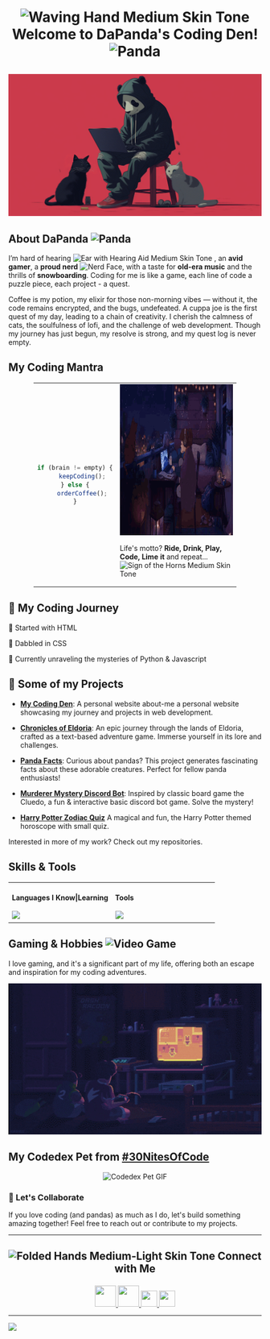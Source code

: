 # <p align="center"> <img src="https://raw.githubusercontent.com/Tarikul-Islam-Anik/Animated-Fluent-Emojis/master/Emojis/Hand%20gestures/Waving%20Hand%20Medium%20Skin%20Tone.png" alt="Waving Hand Medium Skin Tone" width="35" height="35" /> Welcome to DaPanda's Coding Den! <img src="https://raw.githubusercontent.com/Tarikul-Islam-Anik/Animated-Fluent-Emojis/master/Emojis/Animals/Panda.png" alt="Panda" width="35" height="35" /> </p>

![Header Banner](./images/pandacats1.png)

## About DaPanda <img src="https://raw.githubusercontent.com/Tarikul-Islam-Anik/Animated-Fluent-Emojis/master/Emojis/Animals/Panda.png" alt="Panda" width="25" height="25" />

I’m hard of hearing <img src="https://raw.githubusercontent.com/Tarikul-Islam-Anik/Animated-Fluent-Emojis/master/Emojis/Hand%20gestures/Ear%20with%20Hearing%20Aid%20Medium%20Skin%20Tone.png" alt="Ear with Hearing Aid Medium Skin Tone" width="25" height="25" /> , an **avid gamer**, a **proud nerd** <img src="https://raw.githubusercontent.com/Tarikul-Islam-Anik/Animated-Fluent-Emojis/master/Emojis/Smilies/Nerd%20Face.png" alt="Nerd Face" width="25" height="25" />, with a taste for **old-era music** and the thrills of **snowboarding**. Coding for me is like a game, each line of code a puzzle piece, each project - a quest.

Coffee is my potion, my elixir for those non-morning vibes — without it, the code remains encrypted, and the bugs, undefeated. A cuppa joe is the first quest of my day, leading to a chain of creativity.
I cherish the calmness of cats, the soulfulness of lofi, and the challenge of web development. Though my journey has just begun, my resolve is strong, and my quest log is never empty.

## My Coding Mantra

<table align="center" style="margin-left: auto; margin-right: auto; width: 80%;">
  <tr>
    <td align="center">

```js
if (brain != empty) {
    keepCoding();
} else {
    orderCoffee();
}
```
</td>
<td>
  <img src="./images/coding1.gif" alt="Coding GIF" width="500" height="300" />
  
  Life's motto? **Ride, Drink, Play, Code, Lime it** and repeat... <img src="https://raw.githubusercontent.com/Tarikul-Islam-Anik/Animated-Fluent-Emojis/master/Emojis/Hand%20gestures/Sign%20of%20the%20Horns%20Medium%20Skin%20Tone.png" alt="Sign of the Horns Medium Skin Tone" width="25" height="25" />
</td>
</table>


## 🐾 My Coding Journey

🐾 Started with HTML  

🐾 Dabbled in CSS

🐾 Currently unraveling the mysteries of Python & Javascript

## 🎋 Some of my Projects

- **[My Coding Den](https://github.com/DaPandamonium/My-Coding-Den)**: A personal website about-me a personal website showcasing my journey and projects in web development. 
  
- **[Chronicles of Eldoria](https://github.com/DaPandamonium/Chronicles-of-Eldoria)**: An epic journey through the lands of Eldoria, crafted as a text-based adventure game. Immerse yourself in its lore and challenges.
  
- **[Panda Facts](https://github.com/DaPandamonium/Panda-Facts)**: Curious about pandas? This project generates fascinating facts about these adorable creatures. Perfect for fellow panda enthusiasts!

- **[Murderer Mystery Discord Bot](https://github.com/DaPandamonium/murderer_bot)**: Inspired by classic board game the Cluedo, a fun & interactive basic discord bot game. Solve the mystery!

- **[Harry Potter Zodiac Quiz](https://github.com/DaPandamonium/Harry-Potter-Horoscope)** A magical and fun, the Harry Potter themed horoscope with small quiz.

Interested in more of my work? Check out my repositories.


## Skills & Tools 
<table align="center">
  <tr>
    <td valign="top" width="50%">
      <h4>Languages I Know|Learning</h4>
      <a href="https://skillicons.dev">
        <img src="https://skillicons.dev/icons?i=html,css,bootstrap,javascript,python,markdown,git" />
      </a>
    </td>
    
  
  <td valign="top" width="50%">
      <h4>Tools</h4>
         <a href="https://skillicons.dev">
    <img src="https://skillicons.dev/icons?i=github,vscode,photoshop,discord,notion,windows,vercel" />
  </a>
      </a>
    </td>
  </tr>
</table>

## Gaming & Hobbies <img src="https://raw.githubusercontent.com/Tarikul-Islam-Anik/Animated-Fluent-Emojis/master/Emojis/Activities/Video%20Game.png" alt="Video Game" width="25" height="25" />

I love gaming, and it's a significant part of my life, offering both an escape and inspiration for my coding adventures.

<p align="center"> <img src="./images/gaming1.gif" alt="Coding GIF" width="600" height="300" /></p>

## My Codedex Pet from [#30NitesOfCode](https://www.codedex.io/30-nites-of-code)

<p align="center">
  <img src="https://www.codedex.io/images/code-nights/evolved-neutral-dragon.gif" alt="Codedex Pet GIF">
</p>


### 🎋 Let's Collaborate

If you love coding (and pandas) as much as I do, let's build something amazing together! Feel free to reach out or contribute to my projects.

<hr>

## <p align="center"> <img src="https://raw.githubusercontent.com/Tarikul-Islam-Anik/Animated-Fluent-Emojis/master/Emojis/Hand%20gestures/Folded%20Hands%20Medium-Light%20Skin%20Tone.png" alt="Folded Hands Medium-Light Skin Tone" width="25" height="25" /> Connect with Me </p>

<p align="center"> <a href="https://discord.com/users/valentinel" target="_blank" rel="noreferrer">
  <picture>
    <img src="https://img.icons8.com/doodle/48/discord-new-logo.png" width="42" height="42" />
  </picture>
</a>
<a href="https://www.github.com/DaPandamonium" target="_blank" rel="noreferrer">
  <picture>
    <img src="https://img.icons8.com/color-glass/48/github--v1.png" width="42" height="42" />
  </picture>
</a><a href="https://www.x.com/walk1m" target="_blank" rel="noreferrer"> <picture> <source media="(prefers-color-scheme: dark)" srcset="https://raw.githubusercontent.com/danielcranney/readme-generator/main/public/icons/socials/twitter-dark.svg" /> <source media="(prefers-color-scheme: light)" srcset="https://raw.githubusercontent.com/danielcranney/readme-generator/main/public/icons/socials/twitter.svg" /> <img src="https://raw.githubusercontent.com/danielcranney/readme-generator/main/public/icons/socials/twitter.svg" width="32" height="32" /> </picture> </a>
<a href="https://www.codedex.io/@DaPanda" target="_blank" rel="noreferrer">
  <picture>
    <img src="https://www.codedex.io/images/community/bouncer.gif" width="32" height="32" />
  </picture></a></p>

<hr>


[![](https://visitcount.itsvg.in/api?id=dapandamonium&label=Profile%20Visits&color=5&icon=7&pretty=true)](https://visitcount.itsvg.in)
